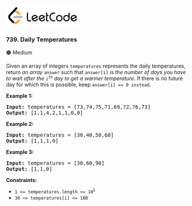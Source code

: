 <a href="https://leetcode.com/problems/daily-temperatures/">
    <img src="/leetcode-logo.png" style="width:200px" alt="LeetCode"/>
</a>

### 739. Daily Temperatures

:orange_circle: Medium

Given an array of integers `temperatures` represents the daily temperatures,
return _an array_ `answer` such that `answer[i]` _is the number of days you have
to wait after the <code>i<sup>th</sup></code> day to get a warmer temperature_.
If there is no future day for which this is possible,
keep `answer[i] == 0 instead`.

__Example 1:__
<pre>
<b>Input:</b> temperatures = [73,74,75,71,69,72,76,73]
<b>Output:</b> [1,1,4,2,1,1,0,0]
</pre>

__Example 2:__
<pre>
<b>Input:</b> temperatures = [30,40,50,60]
<b>Output:</b> [1,1,1,0]
</pre>

__Example 3:__
<pre>
<b>Input:</b> temperatures = [30,60,90]
<b>Output:</b> [1,1,0]
</pre>

__Constraints:__

* <code>1 <= temperatures.length <= 10<sup>5</sup></code>
* `30 <= temperatures[i] <= 100`
